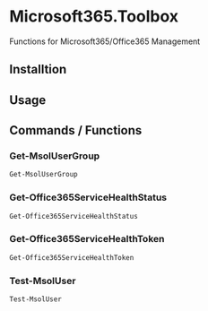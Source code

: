 # Microsoft365.Toolbox
Functions for Microsoft365/Office365 Management

## Installtion

## Usage

## Commands / Functions

### Get-MsolUserGroup
```bash
Get-MsolUserGroup
```
### Get-Office365ServiceHealthStatus
```bash
Get-Office365ServiceHealthStatus
```
### Get-Office365ServiceHealthToken
```bash
Get-Office365ServiceHealthToken
```
### Test-MsolUser
```bash
Test-MsolUser
```
